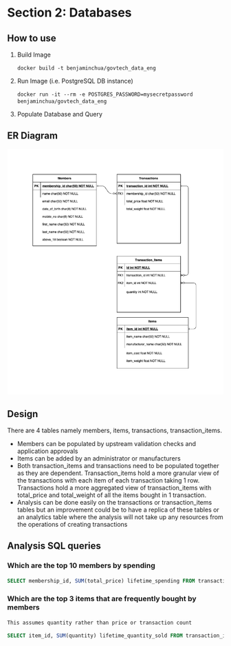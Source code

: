 # Section 2: Databases

## How to use
1. Build Image
    ```
    docker build -t benjaminchua/govtech_data_eng
    ```
2. Run Image (i.e. PostgreSQL DB instance)
    ```
    docker run -it --rm -e POSTGRES_PASSWORD=mysecretpassword benjaminchua/govtech_data_eng
    ```
3. Populate Database and Query


## ER Diagram
![alt text](ER-Diagram.png "ER Diagram")

## Design
There are 4 tables namely members, items, transactions, transaction_items.
- Members can be populated by upstream validation checks and application approvals
- Items can be added by an administrator or manufacturers
- Both transaction_items and transactions need to be populated together as they are dependent. Transaction_items hold a more granular view of the transactions with each item of each transaction taking 1 row. Transactions hold a more aggregated view of transaction_items with total_price and total_weight of all the items bought in 1 transaction.
- Analysis can be done easily on the transactions or transaction_items tables but an improvement could be to have a replica of these tables or an analytics table where the analysis will not take up any resources from the operations of creating transactions 

## Analysis SQL queries
### Which are the top 10 members by spending
``` SQL
SELECT membership_id, SUM(total_price) lifetime_spending FROM transactions GROUP BY membership_id ORDER BY lifetime_spending DESC LIMIT 10;
```
### Which are the top 3 items that are frequently bought by members
`This assumes quantity rather than price or transaction count`
``` SQL
SELECT item_id, SUM(quantity) lifetime_quantity_sold FROM transaction_items GROUP BY item_id ORDER BY lifetime_quantity_sold DESC LIMIT 3;
```